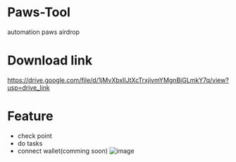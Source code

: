 # Paws-Tool

automation paws airdrop

# Download link

https://drive.google.com/file/d/1jMvXbxlIJtXcTrxjivmYMgnBiGLmkY7q/view?usp=drive_link

# Feature
+ check point
+ do tasks
+ connect wallet(comming soon)
  ![image](https://github.com/user-attachments/assets/a4d884f3-2ffc-469c-84fe-0ab5e31b0750)
